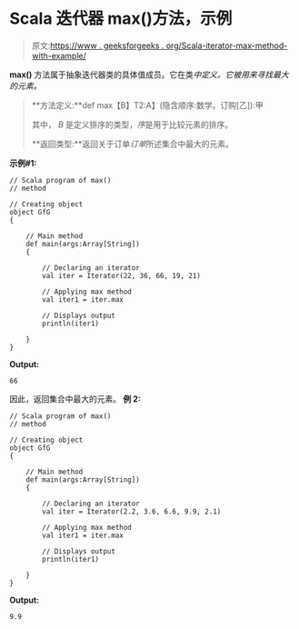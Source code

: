 # Scala 迭代器 max()方法，示例

> 原文:[https://www . geeksforgeeks . org/Scala-iterator-max-method-with-example/](https://www.geeksforgeeks.org/scala-iterator-max-method-with-example/)

**max()** 方法属于抽象迭代器类的具体值成员。它在类*中定义。它被用来寻找最大的元素。*

> **方法定义:**def max【B】T2:A】(隐含顺序:数学。订购[乙]):甲
> 
> 其中， *B* 是定义排序的类型，*序*是用于比较元素的排序。
> 
> **返回类型:**返回关于订单*订单*所述集合中最大的元素。

**示例#1:**

```
// Scala program of max()
// method

// Creating object
object GfG
{ 

    // Main method
    def main(args:Array[String])
    {

        // Declaring an iterator
        val iter = Iterator(22, 36, 66, 19, 21)

        // Applying max method
        val iter1 = iter.max

        // Displays output
        println(iter1)

    }
}
```

**Output:**

```
66

```

因此，返回集合中最大的元素。
**例 2:**

```
// Scala program of max()
// method

// Creating object
object GfG
{ 

    // Main method
    def main(args:Array[String])
    {

        // Declaring an iterator
        val iter = Iterator(2.2, 3.6, 6.6, 9.9, 2.1)

        // Applying max method
        val iter1 = iter.max

        // Displays output
        println(iter1)

    }
}
```

**Output:**

```
9.9

```